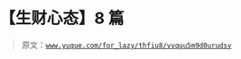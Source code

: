 # 【生财心态】8 篇

> 原文：[`www.yuque.com/for_lazy/thfiu8/vvquu5m9d0urudsv`](https://www.yuque.com/for_lazy/thfiu8/vvquu5m9d0urudsv)



